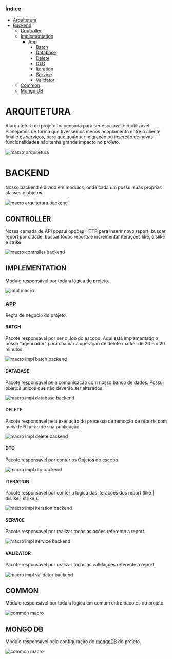 ### Índice
* [Arquitetura](#arquitetura)
* [Backend](#backend)
    * [Controller](#controller)
    * [Implementation](#implementation)
        * [App](#app)
            * [Batch](#batch)
            * [Database](#database)
            * [Delete](#delete)
            * [DTO](#dto)
            * [Iteration](#iteration)
            * [Service](#service)
            * [Validator](#validator)
    * [Common](#common)
    * [Mongo DB](#mongodb)
           



# ARQUITETURA <a name="arquitetura"></a>
A arquitetura do projeto foi pensada para ser escalável e reutilizável. Planejamos de forma que tivéssemos menos acoplamento entre o cliente final e os serviços, para que qualquer migração ou inserção de novas funcionalidades não tenha grande impacto no projeto.

![macro_arquitetura](https://github.com/TCC-Senac-Brunno-Eduardo/docs/blob/master/Arquitetura/arquitetura%20macro.jpg)

# BACKEND <a name="backend"></a>

Nosso backend é divido em módulos, onde cada um possui suas próprias classes e objetos.

![macro arquitetura backend](https://github.com/TCC-Senac-Brunno-Eduardo/docs/blob/master/Arquitetura/arquitetura%20backend%20macro.jpg)

## CONTROLLER <a name="controller"></a>

Nossa camada de API possui opções HTTP para inserir novo report, buscar report por cidade, buscar todos reports e incrementar iterações like, dislike e strike

![macro controller backend](https://github.com/TCC-Senac-Brunno-Eduardo/docs/blob/master/Arquitetura/controller%20macro.jpg)

## IMPLEMENTATION <a name="implementation"></a>

Módulo responsável por toda a lógica do projeto.

![impl macro](https://github.com/TCC-Senac-Brunno-Eduardo/docs/blob/master/Arquitetura/implementation%20macro.jpg)

### APP <a name="app"></a>

Regra de negócio do projeto.

#### BATCH <a name="batch"></a>

Pacote responsável por ser o Job do escopo. Aqui está implementado o nosso "agendador" para chamar a operação de delete marker de 20 em 20 minutos.

![macro impl batch backend](https://github.com/TCC-Senac-Brunno-Eduardo/docs/blob/master/Arquitetura/batch_implementation_macro.jpg)

#### DATABASE <a name="database"></a>

Pacote responsável pela comunicação com nosso banco de dados. Possui objetos únicos que não deverão ser alterados.

![macro impl database backend](https://github.com/TCC-Senac-Brunno-Eduardo/docs/blob/master/Arquitetura/database%20macro.jpg)

#### DELETE <a name="delete"></a>

Pacote responsável pela execução do processo de remoção de reports com mais de 6 horas de sua publicação.

![macro impl delete backend](https://github.com/TCC-Senac-Brunno-Eduardo/docs/blob/master/Arquitetura/delete%20macro.jpg)

#### DTO <a name="dto"></a>

Pacote responsável por conter os Objetos do escopo.

![macro impl dto backend](https://github.com/TCC-Senac-Brunno-Eduardo/docs/blob/master/Arquitetura/dto%20macro.jpg)

#### ITERATION <a name="iteration"></a>

Pacote responsável por conter a lógica das iterações dos report (like | dislike | strike ).

![macro impl iteration backend](https://github.com/TCC-Senac-Brunno-Eduardo/docs/blob/master/Arquitetura/iteration%20macro.jpg)

#### SERVICE <a name="service"></a>

Pacote responsável por realizar todas as ações referente a report.

![macro impl service backend](https://github.com/TCC-Senac-Brunno-Eduardo/docs/blob/master/Arquitetura/macro%20service.jpg)

#### VALIDATOR <a name="validator"></a>

Pacote responsável por realizar todas as validações referente a report.

![macro impl validator backend](https://github.com/TCC-Senac-Brunno-Eduardo/docs/blob/master/Arquitetura/validator%20macro.jpg)

## COMMON <a name="common"></a>

Módulo responsável por toda a lógica em comum entre pacotes do projeto.

![common macro](https://github.com/TCC-Senac-Brunno-Eduardo/docs/blob/master/Arquitetura/common%20v1%20macro.jpg)

## MONGO DB <a name="mongodb"></a>

Módulo responsável pela configuração do [mongoDB](https://www.mongodb.com/) do projeto.

![common macro](https://github.com/TCC-Senac-Brunno-Eduardo/docs/blob/master/Arquitetura/mongo%20macro.jpg)
